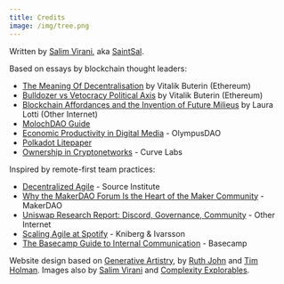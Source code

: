 ```yaml
---
title: Credits
image: /img/tree.png
---
```


Written by [Salim Virani](https://salimvirani.com/), aka [SaintSal](https://twitter.com/saintsal).

Based on essays by blockchain thought leaders:
- [The Meaning Of Decentralisation](https://vitalik.ca/general/2021/12/19/bullveto.html) by Vitalik Buterin (Ethereum)
- [Bulldozer vs Vetocracy Political Axis](https://vitalik.ca/general/2021/12/19/bullveto.html) by Vitalik Buterin (Ethereum)
- [Blockchain Affordances and the Invention of Future Milieus](http://mediatheoryjournal.org/laura-lotti-blockchain-affordances/) by Laura Lotti (Other Internet)
- [MolochDAO Guide](https://molochdao.gitbook.io/)
- [Economic Productivity in Digital Media](https://docs.olympusdao.finance/main/whitepapers/economic-productivity) - OlympusDAO
 - [Polkadot Litepaper](https://polkadot.network/Polkadot-lightpaper.pdf)
 - [Ownership in Cryptonetworks](https://blog.curvelabs.eu/ownership-in-cryptonetworks-96f13f4a113e) - Curve Labs

Inspired by remote-first team practices:
- [Decentralized Agile](https://source.institute/collaboration/decentralised-agile/) - Source Institute
- [Why the MakerDAO Forum Is the Heart of the Maker Community](https://blog.makerdao.com/why-the-makerdao-forum-is-the-heart-of-the-maker-community/) - MakerDAO
- [Uniswap Research Report: Discord, Governance, Community](https://otherinternet.notion.site/Uniswap-Research-Report-Discord-Governance-Community-eb545f60b0ba4c30af066ca1a855e0fe) - Other Internet
- [Scaling Agile at Spotify](https://blog.crisp.se/wp-content/uploads/2012/11/SpotifyScaling.pdf) - Kniberg & Ivarsson
- [The Basecamp Guide to Internal Communication](https://basecamp.com/guides/how-we-communicate) - Basecamp

Website design based on [Generative Artistry](https://generativeartistry.com/), by [Ruth John](https://ruthjohn.com/) and [Tim Holman](https://tholman.com/). Images also by [Salim Virani](https://salimvirani.com) and [Complexity Explorables](https://www.complexity-explorables.org/).





